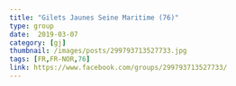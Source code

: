```yaml
---
title: "Gilets Jaunes Seine Maritime (76)"
type: group
date:  2019-03-07
category: [gj]
thumbnail: /images/posts/299793713527733.jpg
tags: [FR,FR-NOR,76]
link: https://www.facebook.com/groups/299793713527733/
---
```

